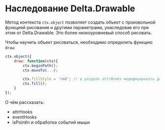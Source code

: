 # Наследование Delta.Drawable

Метод контекста `ctx.object` позволяет создать объект с произвольной функцией рисования и другими параметрами, унаследовав его при этом от Delta.Drawable. Это более низкоуровневый способ рисовать.

Чтобы научить объект рисоваться, необходимо определить функцию `draw`:
```js
ctx.object({
    draw: function(ctx){
        ctx.beginPath();
        ctx.moveTo(...);

        ctx.fillStyle = 'red'; // в разделе attrHooks модифицировать до произвольного цвета в attrs
        ctx.fill();
    }
});
```

О чём рассказать:
 - attrHooks
 - eventHooks
 - isPointIn и обработка событий мыши